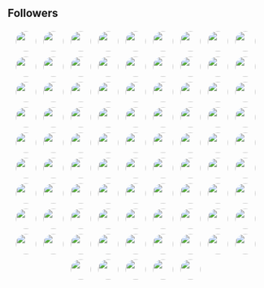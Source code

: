 ## Followers
 <!-- FOLLOWERS START --> <p align="center"><a href="https://github.com/gamemann" target="_blank"><img src="https://avatars.githubusercontent.com/u/6509565?v=4?s=40" width="40" height="40" style="border-radius: 50%; margin: 5px;"></a> <a href="https://github.com/ConradPB" target="_blank"><img src="https://avatars.githubusercontent.com/u/6654866?v=4?s=40" width="40" height="40" style="border-radius: 50%; margin: 5px;"></a> <a href="https://github.com/murapa96" target="_blank"><img src="https://avatars.githubusercontent.com/u/10557163?v=4?s=40" width="40" height="40" style="border-radius: 50%; margin: 5px;"></a> <a href="https://github.com/IDouble" target="_blank"><img src="https://avatars.githubusercontent.com/u/18186995?v=4?s=40" width="40" height="40" style="border-radius: 50%; margin: 5px;"></a> <a href="https://github.com/djvelimir" target="_blank"><img src="https://avatars.githubusercontent.com/u/20823832?v=4?s=40" width="40" height="40" style="border-radius: 50%; margin: 5px;"></a> <a href="https://github.com/andredelima92" target="_blank"><img src="https://avatars.githubusercontent.com/u/25370205?v=4?s=40" width="40" height="40" style="border-radius: 50%; margin: 5px;"></a> <a href="https://github.com/visualGravitySense" target="_blank"><img src="https://avatars.githubusercontent.com/u/26278690?v=4?s=40" width="40" height="40" style="border-radius: 50%; margin: 5px;"></a> <a href="https://github.com/sungeer" target="_blank"><img src="https://avatars.githubusercontent.com/u/26924670?v=4?s=40" width="40" height="40" style="border-radius: 50%; margin: 5px;"></a> <a href="https://github.com/ViscousGuy" target="_blank"><img src="https://avatars.githubusercontent.com/u/30695077?v=4?s=40" width="40" height="40" style="border-radius: 50%; margin: 5px;"></a> <a href="https://github.com/arman-borkhani" target="_blank"><img src="https://avatars.githubusercontent.com/u/31177875?v=4?s=40" width="40" height="40" style="border-radius: 50%; margin: 5px;"></a> <a href="https://github.com/maqibraja" target="_blank"><img src="https://avatars.githubusercontent.com/u/41727537?v=4?s=40" width="40" height="40" style="border-radius: 50%; margin: 5px;"></a> <a href="https://github.com/standardgalactic" target="_blank"><img src="https://avatars.githubusercontent.com/u/43516554?v=4?s=40" width="40" height="40" style="border-radius: 50%; margin: 5px;"></a> <a href="https://github.com/MiladJoodi" target="_blank"><img src="https://avatars.githubusercontent.com/u/43522323?v=4?s=40" width="40" height="40" style="border-radius: 50%; margin: 5px;"></a> <a href="https://github.com/nstrmx" target="_blank"><img src="https://avatars.githubusercontent.com/u/45055549?v=4?s=40" width="40" height="40" style="border-radius: 50%; margin: 5px;"></a> <a href="https://github.com/Lucbm99" target="_blank"><img src="https://avatars.githubusercontent.com/u/45500959?v=4?s=40" width="40" height="40" style="border-radius: 50%; margin: 5px;"></a> <a href="https://github.com/vladiantio" target="_blank"><img src="https://avatars.githubusercontent.com/u/50648871?v=4?s=40" width="40" height="40" style="border-radius: 50%; margin: 5px;"></a> <a href="https://github.com/alvamend" target="_blank"><img src="https://avatars.githubusercontent.com/u/51424964?v=4?s=40" width="40" height="40" style="border-radius: 50%; margin: 5px;"></a> <a href="https://github.com/DavidHubber" target="_blank"><img src="https://avatars.githubusercontent.com/u/51449258?v=4?s=40" width="40" height="40" style="border-radius: 50%; margin: 5px;"></a> <a href="https://github.com/gs-dev037" target="_blank"><img src="https://avatars.githubusercontent.com/u/52215803?v=4?s=40" width="40" height="40" style="border-radius: 50%; margin: 5px;"></a> <a href="https://github.com/majestyjnr" target="_blank"><img src="https://avatars.githubusercontent.com/u/52694138?v=4?s=40" width="40" height="40" style="border-radius: 50%; margin: 5px;"></a> <a href="https://github.com/D2st" target="_blank"><img src="https://avatars.githubusercontent.com/u/53177158?v=4?s=40" width="40" height="40" style="border-radius: 50%; margin: 5px;"></a> <a href="https://github.com/BEPb" target="_blank"><img src="https://avatars.githubusercontent.com/u/57312267?v=4?s=40" width="40" height="40" style="border-radius: 50%; margin: 5px;"></a> <a href="https://github.com/LalithaRamanaV" target="_blank"><img src="https://avatars.githubusercontent.com/u/58090261?v=4?s=40" width="40" height="40" style="border-radius: 50%; margin: 5px;"></a> <a href="https://github.com/SpawN3222" target="_blank"><img src="https://avatars.githubusercontent.com/u/58118712?v=4?s=40" width="40" height="40" style="border-radius: 50%; margin: 5px;"></a> <a href="https://github.com/nholuongut" target="_blank"><img src="https://avatars.githubusercontent.com/u/58627821?v=4?s=40" width="40" height="40" style="border-radius: 50%; margin: 5px;"></a> <a href="https://github.com/NeverPlayFair" target="_blank"><img src="https://avatars.githubusercontent.com/u/65012705?v=4?s=40" width="40" height="40" style="border-radius: 50%; margin: 5px;"></a> <a href="https://github.com/mody100000" target="_blank"><img src="https://avatars.githubusercontent.com/u/69405482?v=4?s=40" width="40" height="40" style="border-radius: 50%; margin: 5px;"></a> <a href="https://github.com/CurtisChou-51" target="_blank"><img src="https://avatars.githubusercontent.com/u/71554373?v=4?s=40" width="40" height="40" style="border-radius: 50%; margin: 5px;"></a> <a href="https://github.com/tigawanna" target="_blank"><img src="https://avatars.githubusercontent.com/u/72096712?v=4?s=40" width="40" height="40" style="border-radius: 50%; margin: 5px;"></a> <a href="https://github.com/JohnMwendwa" target="_blank"><img src="https://avatars.githubusercontent.com/u/72663882?v=4?s=40" width="40" height="40" style="border-radius: 50%; margin: 5px;"></a> <a href="https://github.com/Saba-abiri" target="_blank"><img src="https://avatars.githubusercontent.com/u/80123606?v=4?s=40" width="40" height="40" style="border-radius: 50%; margin: 5px;"></a> <a href="https://github.com/gustavoaraujoleite" target="_blank"><img src="https://avatars.githubusercontent.com/u/81337935?v=4?s=40" width="40" height="40" style="border-radius: 50%; margin: 5px;"></a> <a href="https://github.com/Roohollah81" target="_blank"><img src="https://avatars.githubusercontent.com/u/81440448?v=4?s=40" width="40" height="40" style="border-radius: 50%; margin: 5px;"></a> <a href="https://github.com/ethanflower1903" target="_blank"><img src="https://avatars.githubusercontent.com/u/84658436?v=4?s=40" width="40" height="40" style="border-radius: 50%; margin: 5px;"></a> <a href="https://github.com/Santosh-Baliarsingh" target="_blank"><img src="https://avatars.githubusercontent.com/u/88627642?v=4?s=40" width="40" height="40" style="border-radius: 50%; margin: 5px;"></a> <a href="https://github.com/omololevy" target="_blank"><img src="https://avatars.githubusercontent.com/u/89441139?v=4?s=40" width="40" height="40" style="border-radius: 50%; margin: 5px;"></a> <a href="https://github.com/belhajjamorsamar" target="_blank"><img src="https://avatars.githubusercontent.com/u/90092910?v=4?s=40" width="40" height="40" style="border-radius: 50%; margin: 5px;"></a> <a href="https://github.com/haazaa" target="_blank"><img src="https://avatars.githubusercontent.com/u/95012948?v=4?s=40" width="40" height="40" style="border-radius: 50%; margin: 5px;"></a> <a href="https://github.com/george0st" target="_blank"><img src="https://avatars.githubusercontent.com/u/95856749?v=4?s=40" width="40" height="40" style="border-radius: 50%; margin: 5px;"></a> <a href="https://github.com/ericjmoliveira" target="_blank"><img src="https://avatars.githubusercontent.com/u/96954599?v=4?s=40" width="40" height="40" style="border-radius: 50%; margin: 5px;"></a> <a href="https://github.com/Anurag2618g" target="_blank"><img src="https://avatars.githubusercontent.com/u/101962228?v=4?s=40" width="40" height="40" style="border-radius: 50%; margin: 5px;"></a> <a href="https://github.com/ChuSeng99" target="_blank"><img src="https://avatars.githubusercontent.com/u/104296531?v=4?s=40" width="40" height="40" style="border-radius: 50%; margin: 5px;"></a> <a href="https://github.com/halil-yesilyurt" target="_blank"><img src="https://avatars.githubusercontent.com/u/111504308?v=4?s=40" width="40" height="40" style="border-radius: 50%; margin: 5px;"></a> <a href="https://github.com/lotusify" target="_blank"><img src="https://avatars.githubusercontent.com/u/111666607?v=4?s=40" width="40" height="40" style="border-radius: 50%; margin: 5px;"></a> <a href="https://github.com/DIMFLIX-OFFICIAL" target="_blank"><img src="https://avatars.githubusercontent.com/u/112165977?v=4?s=40" width="40" height="40" style="border-radius: 50%; margin: 5px;"></a> <a href="https://github.com/UsmanWebDev" target="_blank"><img src="https://avatars.githubusercontent.com/u/113722910?v=4?s=40" width="40" height="40" style="border-radius: 50%; margin: 5px;"></a> <a href="https://github.com/bhza" target="_blank"><img src="https://avatars.githubusercontent.com/u/114709419?v=4?s=40" width="40" height="40" style="border-radius: 50%; margin: 5px;"></a> <a href="https://github.com/Motaman-M" target="_blank"><img src="https://avatars.githubusercontent.com/u/117732277?v=4?s=40" width="40" height="40" style="border-radius: 50%; margin: 5px;"></a> <a href="https://github.com/OracleBrain" target="_blank"><img src="https://avatars.githubusercontent.com/u/121432807?v=4?s=40" width="40" height="40" style="border-radius: 50%; margin: 5px;"></a> <a href="https://github.com/K1rsN7" target="_blank"><img src="https://avatars.githubusercontent.com/u/123446875?v=4?s=40" width="40" height="40" style="border-radius: 50%; margin: 5px;"></a> <a href="https://github.com/Baraq23" target="_blank"><img src="https://avatars.githubusercontent.com/u/130288549?v=4?s=40" width="40" height="40" style="border-radius: 50%; margin: 5px;"></a> <a href="https://github.com/MaloWinrhy" target="_blank"><img src="https://avatars.githubusercontent.com/u/130978812?v=4?s=40" width="40" height="40" style="border-radius: 50%; margin: 5px;"></a> <a href="https://github.com/Shehab-Hegab" target="_blank"><img src="https://avatars.githubusercontent.com/u/137138481?v=4?s=40" width="40" height="40" style="border-radius: 50%; margin: 5px;"></a> <a href="https://github.com/MikeyA-yo" target="_blank"><img src="https://avatars.githubusercontent.com/u/138298443?v=4?s=40" width="40" height="40" style="border-radius: 50%; margin: 5px;"></a> <a href="https://github.com/marco-soria" target="_blank"><img src="https://avatars.githubusercontent.com/u/138739751?v=4?s=40" width="40" height="40" style="border-radius: 50%; margin: 5px;"></a> <a href="https://github.com/ChiefTechDev" target="_blank"><img src="https://avatars.githubusercontent.com/u/140342687?v=4?s=40" width="40" height="40" style="border-radius: 50%; margin: 5px;"></a> <a href="https://github.com/roggersanguzu" target="_blank"><img src="https://avatars.githubusercontent.com/u/141458053?v=4?s=40" width="40" height="40" style="border-radius: 50%; margin: 5px;"></a> <a href="https://github.com/Sugondese69" target="_blank"><img src="https://avatars.githubusercontent.com/u/141621031?v=4?s=40" width="40" height="40" style="border-radius: 50%; margin: 5px;"></a> <a href="https://github.com/SarfarazQadir" target="_blank"><img src="https://avatars.githubusercontent.com/u/144503703?v=4?s=40" width="40" height="40" style="border-radius: 50%; margin: 5px;"></a> <a href="https://github.com/rehmanflutter" target="_blank"><img src="https://avatars.githubusercontent.com/u/144882089?v=4?s=40" width="40" height="40" style="border-radius: 50%; margin: 5px;"></a> <a href="https://github.com/risu043" target="_blank"><img src="https://avatars.githubusercontent.com/u/151425409?v=4?s=40" width="40" height="40" style="border-radius: 50%; margin: 5px;"></a> <a href="https://github.com/cfrBernard" target="_blank"><img src="https://avatars.githubusercontent.com/u/153459846?v=4?s=40" width="40" height="40" style="border-radius: 50%; margin: 5px;"></a> <a href="https://github.com/Suzan1994" target="_blank"><img src="https://avatars.githubusercontent.com/u/154345801?v=4?s=40" width="40" height="40" style="border-radius: 50%; margin: 5px;"></a> <a href="https://github.com/psemicol" target="_blank"><img src="https://avatars.githubusercontent.com/u/154842909?v=4?s=40" width="40" height="40" style="border-radius: 50%; margin: 5px;"></a> <a href="https://github.com/0joseDark" target="_blank"><img src="https://avatars.githubusercontent.com/u/162716366?v=4?s=40" width="40" height="40" style="border-radius: 50%; margin: 5px;"></a> <a href="https://github.com/Ninja1375" target="_blank"><img src="https://avatars.githubusercontent.com/u/166745758?v=4?s=40" width="40" height="40" style="border-radius: 50%; margin: 5px;"></a> <a href="https://github.com/u-ataei" target="_blank"><img src="https://avatars.githubusercontent.com/u/170228551?v=4?s=40" width="40" height="40" style="border-radius: 50%; margin: 5px;"></a> <a href="https://github.com/ajitmp" target="_blank"><img src="https://avatars.githubusercontent.com/u/172265500?v=4?s=40" width="40" height="40" style="border-radius: 50%; margin: 5px;"></a> <a href="https://github.com/JawherKl" target="_blank"><img src="https://avatars.githubusercontent.com/u/174592810?v=4?s=40" width="40" height="40" style="border-radius: 50%; margin: 5px;"></a> <a href="https://github.com/parthodas23" target="_blank"><img src="https://avatars.githubusercontent.com/u/175524128?v=4?s=40" width="40" height="40" style="border-radius: 50%; margin: 5px;"></a> <a href="https://github.com/javedcodes" target="_blank"><img src="https://avatars.githubusercontent.com/u/176828633?v=4?s=40" width="40" height="40" style="border-radius: 50%; margin: 5px;"></a> <a href="https://github.com/mbahomaid" target="_blank"><img src="https://avatars.githubusercontent.com/u/178747862?v=4?s=40" width="40" height="40" style="border-radius: 50%; margin: 5px;"></a> <a href="https://github.com/ibrahim-sisar" target="_blank"><img src="https://avatars.githubusercontent.com/u/180776661?v=4?s=40" width="40" height="40" style="border-radius: 50%; margin: 5px;"></a> <a href="https://github.com/mi6paulino" target="_blank"><img src="https://avatars.githubusercontent.com/u/181088958?v=4?s=40" width="40" height="40" style="border-radius: 50%; margin: 5px;"></a> <a href="https://github.com/MohammadFarhangian" target="_blank"><img src="https://avatars.githubusercontent.com/u/182374274?v=4?s=40" width="40" height="40" style="border-radius: 50%; margin: 5px;"></a> <a href="https://github.com/Xmosha" target="_blank"><img src="https://avatars.githubusercontent.com/u/188451824?v=4?s=40" width="40" height="40" style="border-radius: 50%; margin: 5px;"></a> <a href="https://github.com/MobileAppDeveloper963" target="_blank"><img src="https://avatars.githubusercontent.com/u/188994353?v=4?s=40" width="40" height="40" style="border-radius: 50%; margin: 5px;"></a> <a href="https://github.com/arafat17469" target="_blank"><img src="https://avatars.githubusercontent.com/u/195395209?v=4?s=40" width="40" height="40" style="border-radius: 50%; margin: 5px;"></a> <a href="https://github.com/8ryu" target="_blank"><img src="https://avatars.githubusercontent.com/u/195723112?v=4?s=40" width="40" height="40" style="border-radius: 50%; margin: 5px;"></a> <a href="https://github.com/apollon282" target="_blank"><img src="https://avatars.githubusercontent.com/u/196659055?v=4?s=40" width="40" height="40" style="border-radius: 50%; margin: 5px;"></a> <a href="https://github.com/fortune-js" target="_blank"><img src="https://avatars.githubusercontent.com/u/199254198?v=4?s=40" width="40" height="40" style="border-radius: 50%; margin: 5px;"></a> <a href="https://github.com/RameezRS16" target="_blank"><img src="https://avatars.githubusercontent.com/u/200852637?v=4?s=40" width="40" height="40" style="border-radius: 50%; margin: 5px;"></a> <a href="https://github.com/AI4Networking" target="_blank"><img src="https://avatars.githubusercontent.com/u/202362359?v=4?s=40" width="40" height="40" style="border-radius: 50%; margin: 5px;"></a> <a href="https://github.com/VicTorWHoX" target="_blank"><img src="https://avatars.githubusercontent.com/u/202363599?v=4?s=40" width="40" height="40" style="border-radius: 50%; margin: 5px;"></a> <a href="https://github.com/manager687546" target="_blank"><img src="https://avatars.githubusercontent.com/u/202635587?v=4?s=40" width="40" height="40" style="border-radius: 50%; margin: 5px;"></a> <a href="https://github.com/kanyekidnapschildren69" target="_blank"><img src="https://avatars.githubusercontent.com/u/202684172?v=4?s=40" width="40" height="40" style="border-radius: 50%; margin: 5px;"></a> </p> <!-- FOLLOWERS END -->    
